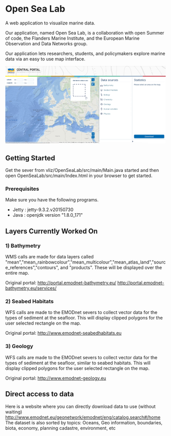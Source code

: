 # Open Sea Lab

A web application to visualize marine data.

Our application, named Open Sea Lab, is a collaboration with open Summer of code, the Flanders Marine Institute, and the European Marine Observation and Data Networks group. 

Our application lets researchers, students, and policymakers explore marine data via an easy to use map interface. 

<img src="README_screenshot.png" alt="My cool logo"/>


## Getting Started

Get the sever from vliz/OpenSeaLab/src/main/Main.java started and then open OpenSeaLab/src/main/Index.html in your browser to get started. 

### Prerequisites

Make sure you have the following programs.

* Jetty : jetty-9.3.2.v20150730
* Java : openjdk version "1.8.0_171" 


## Layers Currently Worked On

### 1) Bathymetry

WMS calls are made for data layers called "mean","mean_rainbowcolour","mean_multicolour","mean_atlas_land","source_references","contours", and "products". These will be displayed over the entire map.

Original portal:	http://portal.emodnet-bathymetry.eu/
					http://portal.emodnet-bathymetry.eu/services/

### 2) Seabed Habitats

WFS calls are made to the EMODnet severs to collect vector data for the types of sediment at the seafloor. This will display clipped polygons for the user selected rectangle on the map.

Original portal:	http://www.emodnet-seabedhabitats.eu

### 3) Geology

WFS calls are made to the EMODnet severs to collect vector data for the types of sediment at the seafloor, similar to seabed habitats. This will display clipped polygons for the user selected rectangle on the map.

Original portal:	http://www.emodnet-geology.eu

## Direct access to data
Here is a website where you can directly download data to use (without waiting)
http://www.emodnet.eu/geonetwork/emodnet/eng/catalog.search#/home
The dataset is also sorted  by topics: Oceans, Geo information, boundaries, biota, economy, planning cadastre, environment, etc



